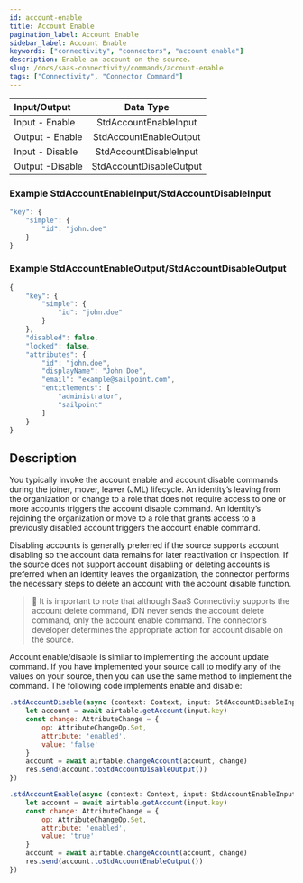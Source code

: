```yaml
---
id: account-enable
title: Account Enable
pagination_label: Account Enable
sidebar_label: Account Enable
keywords: ["connectivity", "connectors", "account enable"]
description: Enable an account on the source.
slug: /docs/saas-connectivity/commands/account-enable
tags: ["Connectivity", "Connector Command"]
---
```


| Input/Output    |        Data Type        |
| :-------------- | :---------------------: |
| Input - Enable  |  StdAccountEnableInput  |
| Output - Enable | StdAccountEnableOutput  |
| Input - Disable | StdAccountDisableInput  |
| Output -Disable | StdAccountDisableOutput |

### Example StdAccountEnableInput/StdAccountDisableInput

```javascript
"key": {
    "simple": {
        "id": "john.doe"
    }
}
```

### Example StdAccountEnableOutput/StdAccountDisableOutput

```javascript
{
    "key": {
        "simple": {
            "id": "john.doe"
        }
    },
    "disabled": false,
    "locked": false,
    "attributes": {
        "id": "john.doe",
        "displayName": "John Doe",
        "email": "example@sailpoint.com",
        "entitlements": [
            "administrator",
            "sailpoint"
        ]
    }
}
```

## Description

You typically invoke the account enable and account disable commands during the
joiner, mover, leaver (JML) lifecycle. An identity’s leaving from the
organization or change to a role that does not require access to one or more
accounts triggers the account disable command. An identity’s rejoining the
organization or move to a role that grants access to a previously disabled
account triggers the account enable command.

Disabling accounts is generally preferred if the source supports account
disabling so the account data remains for later reactivation or inspection. If
the source does not support account disabling or deleting accounts is preferred
when an identity leaves the organization, the connector performs the necessary
steps to delete an account with the account disable function.

> 🚧 It is important to note that although SaaS Connectivity supports the
> account delete command, IDN never sends the account delete command, only the
> account enable command. The connector’s developer determines the appropriate
> action for account disable on the source.

Account enable/disable is similar to implementing the account update command. If
you have implemented your source call to modify any of the values on your
source, then you can use the same method to implement the command. The following
code implements enable and disable:

```javascript
.stdAccountDisable(async (context: Context, input: StdAccountDisableInput, res: Response<StdAccountDisableOutput>) => {
    let account = await airtable.getAccount(input.key)
    const change: AttributeChange = {
        op: AttributeChangeOp.Set,
        attribute: 'enabled',
        value: 'false'
    }
    account = await airtable.changeAccount(account, change)
    res.send(account.toStdAccountDisableOutput())
})

.stdAccountEnable(async (context: Context, input: StdAccountEnableInput, res: Response<StdAccountEnableOutput>) => {
    let account = await airtable.getAccount(input.key)
    const change: AttributeChange = {
        op: AttributeChangeOp.Set,
        attribute: 'enabled',
        value: 'true'
    }
    account = await airtable.changeAccount(account, change)
    res.send(account.toStdAccountEnableOutput())
})
```
